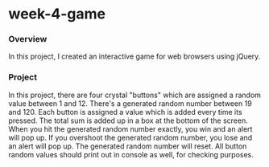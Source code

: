 # week-4-game

### Overview
In this project, I created an interactive game for web browsers using jQuery.

### Project
In this project, there are four crystal "buttons" which are assigned a random value between 1 and 12. There's a generated random number between 19 and 120. Each button is assigned a value which is added every time its pressed. The total sum is added up in a box at the bottom of the screen. When you hit the generated random number exactly, you win and an alert will pop up. If you overshoot the generated random number, you lose and an alert will pop up. The generated random number will reset. All button random values should print out in console as well, for checking purposes.


